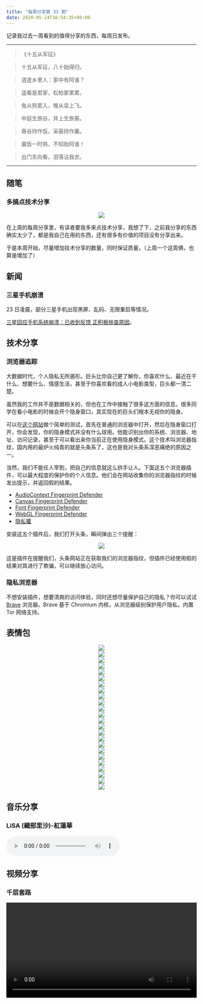 ```yaml
---
title: "每周分享第 33 期"
date: 2020-05-24T16:54:35+08:00
---
```


记录我过去一周看到的值得分享的东西，每周日发布。

<!--more-->

---

> 《十五从军征》

> 十五从军征，八十始得归。

> 道逢乡里人：家中有阿谁？

> 遥看是君家，松柏冢累累。

> 兔从狗窦入，雉从梁上飞。

> 中庭生旅谷，井上生旅葵。

> 舂谷持作饭，采葵持作羹。

> 羹饭一时熟，不知贻阿谁！

> 出门东向看，泪落沾我衣。

---

## 随笔

### 多搞点技术分享

<div style="text-align:center">
<img src="/weekly33/gkd.png" style="max-width: 640px">
</div>

在上周的每周分享里，有读者要我多来点技术分享，我想了下，之前我分享的东西确实太少了，都是我自己在用的东西，还有很多有价值的项目没有分享出来。

于是本周开始，尽量增加技术分享的数量，同时保证质量。（上周一个这周俩，也算是增加了）

## 新闻

### 三星手机崩溃

23 日凌晨，部分三星手机出现黑屏、乱码、无限重启等情况。

[三星回应手机系统崩溃：已收到反馈 正积极排查原因](https://tech.sina.com.cn/mobile/n/n/2020-05-23/doc-iircuyvi4610340.shtml)。

## 技术分享

### 浏览器追踪

大数据时代，个人隐私无所遁形。巨头比你自己更了解你，你喜欢什么、最近在干什么、想要什么、情感生活，甚至于你喜欢看的成人小电影类型，巨头都一清二楚。

虽然我的工作并不是数据相关的，但也在工作中接触了很多这方面的信息。很多同学在看小电影的时候会开个隐身窗口，其实现在的巨头们根本无视你的隐身。

可以在[这个网站](https://fingerprintjs.com/demo)做个简单的测试，首先在普通的浏览器中打开，然后在隐身窗口打开，你会发现，你的隐身模式并没有什么球用。他能识别出你的系统、浏览器、地址、访问记录，甚至于可以看出来你当前正在使用隐身模式。这个技术叫浏览器指纹，国内用的最炉火纯青的就是头条系了，这也是我对头条系深恶痛绝的原因之一。

当然，我们不能任人宰割，把自己的信息就这么拱手让人。下面这五个浏览器插件，可以最大程度的保护你的个人信息。他们会在网站收集你的浏览器指纹的时候发出提示，并返回假的结果。

- [AudioContext Fingerprint Defender](https://mybrowseraddon.com/audiocontext-defender.html)
- [Canvas Fingerprint Defender](https://mybrowseraddon.com/canvas-defender.html)
- [Font Fingerprint Defender](https://mybrowseraddon.com/font-defender.html)
- [WebGL Fingerprint Defender](https://mybrowseraddon.com/webgl-defender.html)
- [隐私獾](https://chrome.google.com/webstore/detail/privacy-badger/pkehgijcmpdhfbdbbnkijodmdjhbjlgp?hl=zh-CN)

安装这五个插件后，我们打开头条，瞬间弹出三个提醒：

<div style="text-align:center">
<img src="/weekly33/toutiao.png" style="max-width: 640px">
</div>



这是插件在提醒我们，头条网站正在获取我们的浏览器指纹，但插件已经使用假的结果对其进行了欺骗，可以继续放心访问。

### 隐私浏览器

不想安装插件，想要清爽的访问体验，同时还想尽量保护自己的隐私？你可以试试 [Brave](https://brave.com/zh/) 浏览器。Brave 基于 Chromium 内核，从浏览器级别保护用户隐私，内置 Tor 网络支持。

## 表情包

<div style="text-align:center">
<img src="/weekly33/images/1.gif" style="max-width: 640px">
</div>

<div style="text-align:center">
<img src="/weekly33/images/11.gif" style="max-width: 640px">
</div>

<div style="text-align:center">
<img src="/weekly33/images/13.jpg" style="max-width: 640px">
</div>

<div style="text-align:center">
<img src="/weekly33/images/15.jpg" style="max-width: 640px">
</div>

<div style="text-align:center">
<img src="/weekly33/images/17.jpg" style="max-width: 640px">
</div>

<div style="text-align:center">
<img src="/weekly33/images/19.jpg" style="max-width: 640px">
</div>

<div style="text-align:center">
<img src="/weekly33/images/20.jpg" style="max-width: 640px">
</div>

<div style="text-align:center">
<img src="/weekly33/images/22.jpg" style="max-width: 640px">
</div>

<div style="text-align:center">
<img src="/weekly33/images/24.png" style="max-width: 640px">
</div>

<div style="text-align:center">
<img src="/weekly33/images/4.gif" style="max-width: 640px">
</div>

<div style="text-align:center">
<img src="/weekly33/images/6.jpg" style="max-width: 640px">
</div>

<div style="text-align:center">
<img src="/weekly33/images/8.webp" style="max-width: 640px">
</div>

<div style="text-align:center">
<img src="/weekly33/images/10.gif" style="max-width: 640px">
</div>

<div style="text-align:center">
<img src="/weekly33/images/12.gif" style="max-width: 640px">
</div>

<div style="text-align:center">
<img src="/weekly33/images/14.jpg" style="max-width: 640px">
</div>

<div style="text-align:center">
<img src="/weekly33/images/16.jpg" style="max-width: 640px">
</div>

<div style="text-align:center">
<img src="/weekly33/images/18.jpg" style="max-width: 640px">
</div>

<div style="text-align:center">
<img src="/weekly33/images/2.jpg" style="max-width: 640px">
</div>

<div style="text-align:center">
<img src="/weekly33/images/21.jpg" style="max-width: 640px">
</div>

<div style="text-align:center">
<img src="/weekly33/images/23.jpg" style="max-width: 640px">
</div>

<div style="text-align:center">
<img src="/weekly33/images/3.jpg" style="max-width: 640px">
</div>

<div style="text-align:center">
<img src="/weekly33/images/5.gif" style="max-width: 640px">
</div>

<div style="text-align:center">
<img src="/weekly33/images/7.jpg" style="max-width: 640px">
</div>

<div style="text-align:center">
<img src="/weekly33/images/9.jpg" style="max-width: 640px">
</div>

## 音乐分享

### LiSA (織部里沙)-紅蓮華

<audio src="/weekly33/LISA - Gurenge.mp3" controls="controls">
Your browser does not support the audio tag.
</audio>

## 视频分享

### 千层套路

<video src="/weekly33/千层套路.mp4" controls="controls" width="100%">
Your browser does not support the audio tag.
</video>
